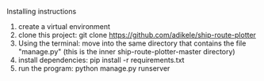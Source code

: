 
Installing instructions

1. create a virtual environment
2. clone this project: git clone https://github.com/adikele/ship-route-plotter
3. Using the terminal: move into the same directory that contains the file "manage.py"
   (this is the inner ship-route-plotter-master directory)
4. install dependencies: pip install -r requirements.txt
5. run the program: python manage.py runserver

